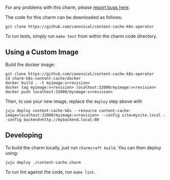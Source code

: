 For any problems with this charm, please [report bugs here](https://github.com/canonical/content-cache-k8s-operator/issues).

The code for this charm can be downloaded as follows:

```
git clone https://github.com/canonical/content-cache-k8s-operator
```

To run tests, simply run  `make test`  from within the charm code directory.

## Using a Custom Image

Build the docker image:

    git clone https://github.com/canonical/content-cache-k8s-operator
    cd charm-k8s-content-cache/docker
    docker build . -t myimage:v<revision>
    docker tag myimage:v<revision> localhost:32000/myimage:v<revision>
    docker push localhost:32000/myimage:v<revision>

Then, to use your new image, replace the `deploy` step above with

    juju deploy content-cache-k8s --resource content-cache-image=localhost:32000/myimage:v<revision> --config site=mysite.local --config backend=http://mybackend.local:80                                                                                                

## Developing

To build the charm locally, just run `charmcraft build`. You can then deploy using:

    juju deploy ./content-cache.charm

To run lint against the code, run `make lint`.